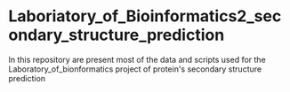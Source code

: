 # Laboriatory_of_Bioinformatics2_secondary_structure_prediction
In this repository are present most of the data and scripts used for the Laboratory_of_bionformatics project of protein's secondary structure prediction
